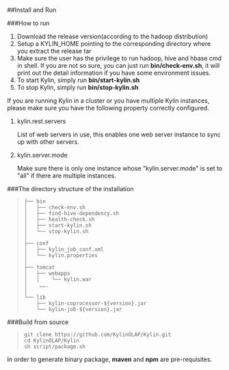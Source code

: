 ##Install and Run

###How to run

1. Download the release version(according to the hadoop distribution)
2. Setup a KYLIN_HOME pointing to the corresponding directory where you extract the release tar
3. Make sure the user has the privilege to run hadoop, hive and hbase cmd in shell. If you are not so sure, you can just run **bin/check-env.sh**, it will print out the detail information if you have some environment issues.
4. To start Kylin, simply run **bin/start-kylin.sh**
5. To stop Kylin, simply run **bin/stop-kylin.sh**


If you are running Kylin in a cluster or you have multiple Kylin instances, please make sure you have the following property correctly configured.

1. kylin.rest.servers 

	List of web servers in use, this enables one web server instance to sync up with other servers.
  

2. kylin.server.mode

	Make sure there is only one instance whose "kylin.server.mode" is set to "all" if there are multiple instances.
	

###The directory structure of the installation

>     ├── bin
>     │   ├── check-env.sh
>     │   ├── find-hive-dependency.sh
>     │   ├── health-check.sh
>     │   ├── start-kylin.sh
>     │   └── stop-kylin.sh
>     │
>     ├── conf
>     │   ├── kylin_job_conf.xml
>     │   └── kylin.properties
>     │
>     ├── tomcat
>     │   ├── webapps
>     │   │    └── kylin.war
>     │    …….
>     │ 
>     └── lib
>         ├── kylin-coprocessor-${version}.jar
>         └── kylin-job-${version}.jar 



###Build from source
>     git clone https://github.com/KylinOLAP/Kylin.git   
>     cd KylinOLAP/Kylin   
>     sh script/package.sh

In order to generate binary package, **maven** and **npm** are pre-requisites.
















